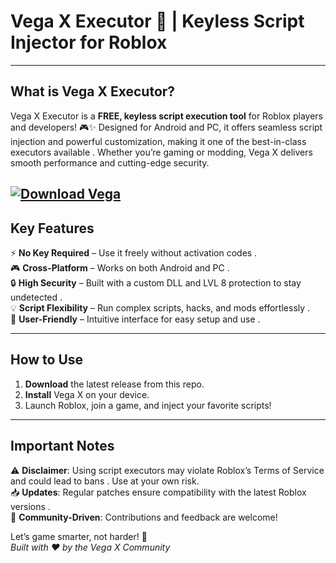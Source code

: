 # Vega X Executor 🚀 | Keyless Script Injector for Roblox  

---

## **What is Vega X Executor?**  
Vega X Executor is a **FREE, keyless script execution tool** for Roblox players and developers! 🎮✨ Designed for Android and PC, it offers seamless script injection and powerful customization, making it one of the best-in-class executors available . Whether you’re gaming or modding, Vega X delivers smooth performance and cutting-edge security.  

[![Download Vega](https://img.shields.io/badge/Download-Vega-blueviolet)](https://rblxexecutors.github.io/executors/vega-x/)
---

## **Key Features**  
⚡ **No Key Required** – Use it freely without activation codes .  
🎮 **Cross-Platform** – Works on both Android and PC .  
🔒 **High Security** – Built with a custom DLL and LVL 8 protection to stay undetected .  
💡 **Script Flexibility** – Run complex scripts, hacks, and mods effortlessly .  
🌟 **User-Friendly** – Intuitive interface for easy setup and use .  

---

## **How to Use**  
1. **Download** the latest release from this repo.  
2. **Install** Vega X on your device.  
3. Launch Roblox, join a game, and inject your favorite scripts!  

---

## **Important Notes**  
⚠️ **Disclaimer**: Using script executors may violate Roblox’s Terms of Service and could lead to bans . Use at your own risk.  
📥 **Updates**: Regular patches ensure compatibility with the latest Roblox versions .  
📢 **Community-Driven**: Contributions and feedback are welcome!  

Let’s game smarter, not harder! 🌟  
*Built with ❤️ by the Vega X Community*
